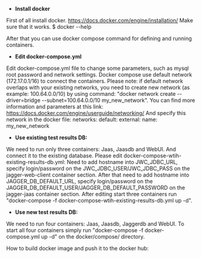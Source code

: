 * <b>Install docker</b>

First of all install docker. https://docs.docker.com/engine/installation/
Make sure that it works. $ docker --help

After that you can use docker compose command for defining and running containers.

* <b>Edit docker-compose.yml</b>

Edit docker-compose.yml file to change some parameters, such as mysql root password and network settings.
Docker compose use default network (172.17.0.1/16) to connect the containers.
Please note: if default network overlaps with your existing networks, you need to create new network (as example: 100.64.0.0/10) by using command:
"docker network create --driver=bridge --subnet=100.64.0.0/10 my_new_network". You can find more information and parameters at this link: https://docs.docker.com/engine/userguide/networking/
And specify this network in the docker file:
networks:
  default:
    external:
      name: my_new_network

* <b>Use existing test results DB: </b>

We need to run only three containers: Jaas, Jaasdb and WebUI. And connect it to the existing database.
Please edit docker-compose-wtih-existing-results-db.yml:
Need to add hostname into JWC_JDBC_URL, specify login/password on the JWC_JDBC_USER/JWC_JDBC_PASS on the jagger-web-client container section.
After that need to add hostname into JAGGER_DB_DEFAULT_URL, specify login/password on the JAGGER_DB_DEFAULT_USER/JAGGER_DB_DEFAULT_PASSWORD on the jagger-jaas container section.
After editing start three containers run "docker-compose -f docker-compose-wtih-existing-results-db.yml up -d".

* <b>Use new test results DB: </b>

We need to run four containers: Jaas, Jaasdb, Jaggerdb and WebUI.
To start all four containers simply run "docker-compose -f docker-compose.yml up -d" on the docker/compose/ directory.

How to build docker image and push it to the docker hub:
